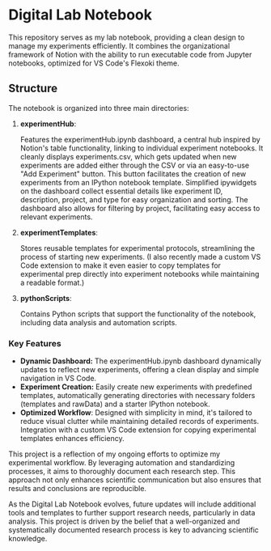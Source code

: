 # Digital Lab Notebook
This repository serves as my lab notebook, providing a clean design to manage my experiments efficiently. It combines the organizational framework of Notion with the ability to run executable code from Jupyter notebooks, optimized for VS Code's Flexoki theme.

## Structure
The notebook is organized into three main directories:

1. **experimentHub**: 
    
    Features the experimentHub.ipynb dashboard, a central hub inspired by Notion's table functionality, linking to individual experiment notebooks. It cleanly displays experiments.csv, which gets updated when new experiments are added either through the CSV or via an easy-to-use "Add Experiment" button. This button facilitates the creation of new experiments from an IPython notebook template. Simplified ipywidgets on the dashboard collect essential details like experiment ID, description, project, and type for easy organization and sorting. The dashboard also allows for filtering by project, facilitating easy access to relevant experiments.

2.  **experimentTemplates**: 
   
    Stores reusable templates for experimental protocols, streamlining the process of starting new experiments. (I also recently made a custom VS Code extension to make it even easier to copy templates for experimental prep directly into experiment notebooks while maintaining a readable format.)
   
3. **pythonScripts**: 
   
    Contains Python scripts that support the functionality of the notebook, including data analysis and automation scripts.

### Key Features
- **Dynamic Dashboard:** The experimentHub.ipynb dashboard dynamically updates to reflect new experiments, offering a clean display and simple navigation in VS Code.
- **Experiment Creation:** Easily create new experiments with predefined templates, automatically generating directories with necessary folders (templates and rawData) and a starter IPython notebook.
- **Optimized Workflow**: Designed with simplicity in mind, it's tailored to reduce visual clutter while maintaining detailed records of experiments. Integration with a custom VS Code extension for copying experimental templates enhances efficiency.


This project is a reflection of my ongoing efforts to optimize my experimental workflow. By leveraging automation and standardizing processes, it aims to thoroughly document each research step. This  approach not only enhances scientific communication but also ensures that results and conclusions are reproducible. 

As the Digital Lab Notebook evolves, future updates will include additional tools and templates to further support research needs, particularly in data analysis. This project is driven by the belief that a well-organized and systematically documented research process is key to advancing scientific knowledge.



